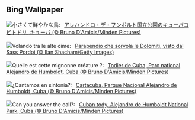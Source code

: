 ## Bing Wallpaper
![](https://www.bing.com/th?id=OHR.CubanTody_JA-JP0587764266_UHD.jpg&w=1000)小さくて鮮やかな鳥:&nbsp;&ensp;[アレハンドロ・デ・フンボルト国立公園のキューバコビトドリ, キューバ (© Bruno D'Amicis/Minden Pictures)](https://www.bing.com/th?id=OHR.CubanTody_JA-JP0587764266_UHD.jpg)
<br><br/>
![](https://www.bing.com/th?id=OHR.DolomitesParaglider_IT-IT3096263531_UHD.jpg&w=1000)Volando tra le alte cime:&nbsp;&ensp;[Parapendio che sorvola le Dolomiti, visto dal Sass Pordoi (© Ilan Shacham/Getty Images)](https://www.bing.com/th?id=OHR.DolomitesParaglider_IT-IT3096263531_UHD.jpg)
<br><br/>
![](https://www.bing.com/th?id=OHR.CubanTody_FR-FR9694698532_UHD.jpg&w=1000)Quelle est cette mignonne créature ?:&nbsp;&ensp;[Todier de Cuba, Parc national Alejandro de Humboldt, Cuba (© Bruno D'Amicis/Minden Pictures)](https://www.bing.com/th?id=OHR.CubanTody_FR-FR9694698532_UHD.jpg)
<br><br/>
![](https://www.bing.com/th?id=OHR.CubanTody_ES-ES8262065568_UHD.jpg&w=1000)¿Cantamos en sintonía?:&nbsp;&ensp;[Cartacuba, Parque Nacional Alejandro de Humboldt, Cuba (© Bruno D'Amicis/Minden Pictures)](https://www.bing.com/th?id=OHR.CubanTody_ES-ES8262065568_UHD.jpg)
<br><br/>
![](https://www.bing.com/th?id=OHR.CubanTody_EN-GB2696201418_UHD.jpg&w=1000)Can you answer the call?:&nbsp;&ensp;[Cuban tody, Alejandro de Humboldt National Park, Cuba (© Bruno D'Amicis/Minden Pictures)](https://www.bing.com/th?id=OHR.CubanTody_EN-GB2696201418_UHD.jpg)
<br><br/>
